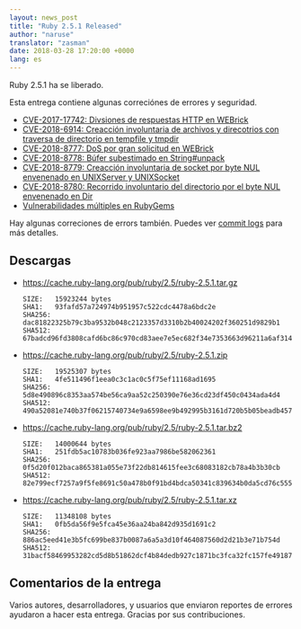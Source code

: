 ```yaml
---
layout: news_post
title: "Ruby 2.5.1 Released"
author: "naruse"
translator: "zasman"
date: 2018-03-28 17:20:00 +0000
lang: es
---
```


Ruby 2.5.1 ha se liberado.

Esta entrega contiene algunas correciónes de errores y seguridad.

* [CVE-2017-17742: Divsiones de respuestas HTTP en WEBrick](/en/news/2018/03/28/http-response-splitting-in-webrick-cve-2017-17742/)
* [CVE-2018-6914: Creacción involuntaria de archivos y direcotrios con traversa de directorio en tempfile y tmpdir](/en/news/2018/03/28/unintentional-file-and-directory-creation-with-directory-traversal-cve-2018-6914/)
* [CVE-2018-8777: DoS por gran solicitud en WEBrick](/en/news/2018/03/28/large-request-dos-in-webrick-cve-2018-8777/)
* [CVE-2018-8778: Búfer subestimado en String#unpack](/en/news/2018/03/28/buffer-under-read-unpack-cve-2018-8778/)
* [CVE-2018-8779: Creacción involuntaria de socket por byte NUL envenenado en UNIXServer y UNIXSocket](/en/news/2018/03/28/poisoned-nul-byte-unixsocket-cve-2018-8779/)
* [CVE-2018-8780: Recorrido involuntario del directorio por el byte NUL envenenado en Dir](/en/news/2018/03/28/poisoned-nul-byte-dir-cve-2018-8780/)
* [Vulnerabilidades múltiples en RubyGems](/en/news/2018/02/17/multiple-vulnerabilities-in-rubygems/)

Hay algunas correciones de errors también.
Puedes ver [commit logs](https://github.com/ruby/ruby/compare/v2_5_0...v2_5_1) para más detalles.

## Descargas

* <https://cache.ruby-lang.org/pub/ruby/2.5/ruby-2.5.1.tar.gz>

      SIZE:   15923244 bytes
      SHA1:   93fafd57a724974b951957c522cdc4478a6bdc2e
      SHA256: dac81822325b79c3ba9532b048c2123357d3310b2b40024202f360251d9829b1
      SHA512: 67badcd96fd3808cafd6bc86c970cd83aee7e5ec682f34e7353663d96211a6af314a4c818e537ec8ca51fbc0737aac4e28e0ebacf1a4d1e13db558b623a0f6b1

* <https://cache.ruby-lang.org/pub/ruby/2.5/ruby-2.5.1.zip>

      SIZE:   19525307 bytes
      SHA1:   4fe511496f1eea0c3c1ac0c5f75ef11168ad1695
      SHA256: 5d8e490896c8353aa574be56ca9aa52c250390e76e36cd23df450c0434ada4d4
      SHA512: 490a52081e740b37f06215740734e9a6598ee9b492995b3161d720b5b05beadb4570aa526b3df01f686881b1e259aa7d4a59c1f398989dc2d5f8250342d986f7

* <https://cache.ruby-lang.org/pub/ruby/2.5/ruby-2.5.1.tar.bz2>

      SIZE:   14000644 bytes
      SHA1:   251fdb5ac10783b036fe923aa7986be582062361
      SHA256: 0f5d20f012baca865381a055e73f22db814615fee3c68083182cb78a4b3b30cb
      SHA512: 82e799ecf7257a9f5fe8691c50a478b0f91bd4bdca50341c839634b0da5cd76c5556965cb9437264b66438434c94210c949fe9dab88cbc5b3b7fa34b5382659b

* <https://cache.ruby-lang.org/pub/ruby/2.5/ruby-2.5.1.tar.xz>

      SIZE:   11348108 bytes
      SHA1:   0fb5da56f9e5fca45e36aa24ba842d935d1691c2
      SHA256: 886ac5eed41e3b5fc699be837b0087a6a5a3d10f464087560d2d21b3e71b754d
      SHA512: 31bacf58469953282cd5d8b51862dcf4b84dedb927c1871bc3fca32fc157fe49187631575a70838705fe246f4555647577a7ecc26894445a7d64de5503dc11b4

## Comentarios de la entrega

Varios autores, desarrolladores, y usuarios que enviaron reportes de errores ayudaron a hacer esta entrega.
Gracias por sus contribuciones.

